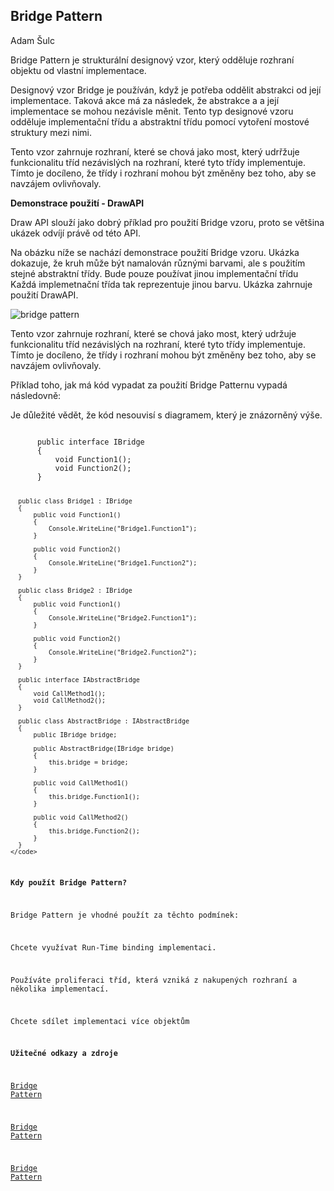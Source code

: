 ## Bridge Pattern

Adam Šulc

Bridge Pattern je strukturální designový vzor, který odděluje rozhraní objektu od vlastní implementace.

Designový vzor Bridge je používán, když je potřeba oddělit abstrakci od její implementace. Taková akce má za následek, že abstrakce a a její implementace se mohou nezávisle měnit. Tento typ designové vzoru odděluje implementační třídu a abstraktní třídu pomocí vytoření mostové struktury mezi nimi.

Tento vzor zahrnuje rozhraní, které se chová jako most, který udrřžuje funkcionalitu tříd nezávislých na rozhraní, které tyto třídy implementuje. Tímto je docíleno, že třídy i rozhraní mohou být změněny bez toho, aby se navzájem ovlivňovaly. 

**Demonstrace použití - DrawAPI**

Draw API slouží jako dobrý příklad pro použití Bridge vzoru, proto se většina ukázek odvíjí právě od této API.

Na obázku níže se nachází demonstrace použití Bridge vzoru. Ukázka dokazuje, že kruh může být namalován různými barvami, ale s použitím stejné abstraktní třídy. Bude pouze používat jinou implementační třídu Každá implemetnační třída tak reprezentuje jinou barvu. Ukázka zahrnuje použití DrawAPI.

![bridge pattern](images/bridge.png)

Tento vzor zahrnuje rozhraní, které se chová jako most, který udržuje funkcionalitu tříd nezávislých na rozhraní, které tyto třídy implementuje. Tímto je docíleno, že třídy i rozhraní mohou být změněny bez toho, aby se navzájem ovlivňovaly. 

Příklad toho, jak má kód vypadat za použití Bridge Patternu vypadá následovně:

Je důležité vědět, že kód nesouvisí s diagramem, který je znázorněný výše.

<code class="language-C# ">
      public interface IBridge
      {
          void Function1();
          void Function2();
      }

      public class Bridge1 : IBridge
      {
          public void Function1()
          {
              Console.WriteLine("Bridge1.Function1");
          }

          public void Function2()
          {
              Console.WriteLine("Bridge1.Function2");
          }
      }

      public class Bridge2 : IBridge
      {
          public void Function1()
          {
              Console.WriteLine("Bridge2.Function1");
          }

          public void Function2()
          {
              Console.WriteLine("Bridge2.Function2");
          }
      }

      public interface IAbstractBridge
      {
          void CallMethod1();
          void CallMethod2();
      }

      public class AbstractBridge : IAbstractBridge
      {
          public IBridge bridge;

          public AbstractBridge(IBridge bridge)
          {
              this.bridge = bridge;
          }

          public void CallMethod1()
          {
              this.bridge.Function1();
          }

          public void CallMethod2()
          {
              this.bridge.Function2();
          }
      }
    </code>

**Kdy použít Bridge Pattern?**

Bridge Pattern je vhodné použít za těchto podmínek:

Chcete využívat Run-Time binding implementaci.

Používáte proliferaci tříd, která vzniká z nakupených rozhraní a několika implementací.

Chcete sdílet implementaci více objektům

**Užitečné odkazy a zdroje**

[Bridge Pattern](https://www.tutorialspoint.com/design_pattern/bridge_pattern.htm)

[Bridge Pattern](https://sourcemaking.com/design_patterns/bridge)

[Bridge Pattern](http://w3sdesign.com/?gr=s02&ugr=proble)